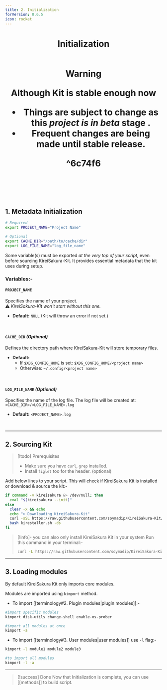 ```yaml
---
title: 2. Initialization
forVersion: 0.6.5
icon: rocket
---
```

<h1 align="center">Initialization</a>
<br><br>

>[!warning]
> Although Kit is stable enough now
> - **Things are subject to change** as this *project is in beta* stage .
> - Frequent changes are being made until stable release.

^6c74f6

<br><br>

## 1. Metadata Initialization

```bash
# Required
export PROJECT_NAME="Project Name"

# Optional
export CACHE_DIR="/path/to/cache/dir"
export LOG_FILE_NAME="log_file_name"
```


Some variable(s) must be exported *at the very top of your script,* even before sourcing KireiSakura-Kit. 
It provides essential metadata that the kit uses during setup.

### Variables:-

#### `PROJECT_NAME`
Specifies the name of your project.  
⚠️ *KireiSakura-Kit won't start without this one.*  

- **Default:** `NULL` (Kit will throw an error if not set.)

<br>

#### `CACHE_DIR` *(Optional)*  
Defines the directory path where KireiSakura-Kit will store temporary files.  

- **Default:**  
    - If `$XDG_CONFIG_HOME` is set: `$XDG_CONFIG_HOME/<project name>`  
    - Otherwise: `~/.config/<project name>`

<br>

#### `LOG_FILE_NAME` *(Optional)*  
Specifies the name of the log file. 
The log file will be created at:  `<CACHE_DIR>/<LOG_FILE_NAME>.log`

- **Default:** `<PROJECT_NAME>.log`

<br>

-------


## 2. Sourcing Kit

>[!todo] Prerequisites
>- Make sure you have `curl`, `grep`  installed.
> - Install `figlet` too for the header. (optional)

Add below lines to your script.
This will check if KireiSakura Kit is installed or download & source the kit:-

```bash
if command -v kireisakura &> /dev/null; then
  eval "$(kireisakura --init)"
else
  clear -x && echo
  echo "> Downloading KireiSakura-Kit"
  curl -sSL https://raw.githubusercontent.com/soymadip/KireiSakura-Kit/refs/heads/install/install.sh -o kirestaller.sh
  bash kirestaller.sh -ds
fi
```

> [!info]-  you can also only install KireiSakura Kit in your system
> Run this command in your terminal:-
>```bash
>curl -L https://raw.githubusercontent.com/soymadip/KireiSakura-Kit/refs/heads/install/install.sh | bash -s
>```

---

## 3. Loading modules

By default KireiSakura Kit only imports core modules.

Modules are imported using `kimport` method.

- To import [[terminology#2. Plugin modules|plugin modules]]:-
```bash
#import specific modules
kimport disk-utils change-shell enable-os-prober

#import all modules at once
kimport -a
```

- To import [[terminology#3. User modules|user modules]] use `-l` flag:-
```bash 
kimport -l module1 module2 module3

#to import all modules
kimport -l -a
```


---

>[!success] Done
> Now that Initialization is complete, you can use [[methods]] to build script.

